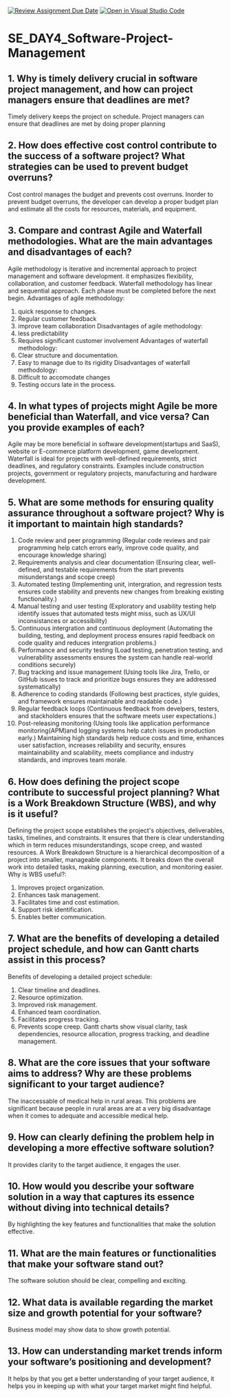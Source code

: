 [![Review Assignment Due Date](https://classroom.github.com/assets/deadline-readme-button-22041afd0340ce965d47ae6ef1cefeee28c7c493a6346c4f15d667ab976d596c.svg)](https://classroom.github.com/a/9pw6JKcu)
[![Open in Visual Studio Code](https://classroom.github.com/assets/open-in-vscode-2e0aaae1b6195c2367325f4f02e2d04e9abb55f0b24a779b69b11b9e10269abc.svg)](https://classroom.github.com/online_ide?assignment_repo_id=18639606&assignment_repo_type=AssignmentRepo)
# SE_DAY4_Software-Project-Management
## 1. Why is timely delivery crucial in software project management, and how can project managers ensure that deadlines are met?
Timely delivery keeps the project on schedule.
Project managers can ensure that deadlines are met by doing proper planning
## 2. How does effective cost control contribute to the success of a software project? What strategies can be used to prevent budget overruns?
Cost control manages the budget and prevents cost overruns. Inorder to prevent budget overruns, the developer can develop a proper budget plan and estimate all the costs for resources, materials, and equipment.
## 3. Compare and contrast Agile and Waterfall methodologies. What are the main advantages and disadvantages of each?
Agile methodology is iterative and incremental approach to project management and software development. it emphasizes flexibility, collaboration, and customer feedback.
Waterfall methodology has linear and sequential approach. Each phase must be completed before the next begin.
Advantages of agile methodology:
1. quick response to changes.
2. Regular customer feedback
3. improve team collaboration
Disadvantages of agile methodology:
1. less predictability
2. Requires significant customer involvement
Advantages of waterfall methodology:
1. Clear structure and documentation.
2. Easy to manage due to its rigidity
Disadvantages of waterfall methodology:
1. Difficult to accomodate changes
2. Testing occurs late in the process.
## 4. In what types of projects might Agile be more beneficial than Waterfall, and vice versa? Can you provide examples of each?
Agile may be more beneficial in software development(startups and SaaS), website or E-commerce platform development, game development. 
Waterfall is ideal for projects with well-defined requirements, strict deadlines, and regulatory constraints. Examples include construction projects, government or regulatory projects, manufacturing and hardware development.
## 5. What are some methods for ensuring quality assurance throughout a software project? Why is it important to maintain high standards?
1. Code review and peer programming (Regular code reviews and pair programming help catch errors early, improve code quality, and encourage knowledge sharing)
2. Requirements analysis and clear documentation (Ensuring clear, well-defined, and testable requirements from the start prevents misunderstangs and scope creep)
3. Automated testing (Implementing unit, intergration, and regression tests ensures code stability and prevents new changes from breaking existing functionality.)
4. Manual testing and user testing (Exploratory and usability testing help identify issues that automated tests might miss, such as UX/UI inconsistances or accessibility)
5. Continuous intergration and continuous deployment (Automating the building, testing, and deployment process ensures rapid feedback on code quality and reduces intergration problems.)
6. Performance and security testing (Load testing, penetration testing, and vulnerability assessments ensures the system can handle real-world conditions securely)
7. Bug tracking and issue management (Using tools like Jira, Trello, or GitHub issues to track and prioritize bugs ensures they are addressed systematically)
8. Adherence to coding standards (Following best practices, style guides, and framework ensures maintainable and readable code.)
9. Regular feedback loops (Continuous feedback from develpers, testers, and stackholders ensures that the software meets user expectations.)
10. Post-releasing monitoring (Using tools like application performance monitoring(APM)and logging systems help catch issues in production early.)
Maintaining high standards help reduce costs and time, enhances user satisfaction, increases reliability and security, ensures maintainability and scalability, meets compliance and industry standards, and improves team morale.
## 6. How does defining the project scope contribute to successful project planning? What is a Work Breakdown Structure (WBS), and why is it useful?
Defining the project scope establishes the project's objectives, deliverables, tasks, timelines, and constraints. It ensures that there is clear understanding which in term reduces misunderstandings, scope creep, and wasted resources.
A Work Breakdown Structure is a hierarchical decomposition of a project into smaller, manageable components. It breaks down the overall work into detailed tasks, making planning, execution, and monitoring easier.
Why is WBS useful?:
1. Improves project organization.
2. Enhances task management.
3. Facilitates time and cost estimation.
4. Support risk identification.
5. Enables better communication. 
## 7. What are the benefits of developing a detailed project schedule, and how can Gantt charts assist in this process?
Benefits of developing a detailed project schedule:
1. Clear timeline and deadlines.
2. Resource optimization.
3. Improved risk management.
4. Enhanced team coordination.
5. Facilitates progress tracking.
6. Prevents scope creep.
Gantt charts show visual clarity, task dependencies, resource allocation, progress tracking, and deadline management.
## 8. What are the core issues that your software aims to address? Why are these problems significant to your target audience?
The inaccessable of medical help in rural areas. This problems are significant because people in rural areas are at a very big disadvantage when it comes to adequate and accessible medical help.
## 9. How can clearly defining the problem help in developing a more effective software solution?
It provides clarity to the target audience, it engages the user.
## 10. How would you describe your software solution in a way that captures its essence without diving into technical details?
By highlighting the key features and functionalities that make the solution effective.
## 11. What are the main features or functionalities that make your software stand out?
The software solution should be clear, compelling and exciting.
## 12. What data is available regarding the market size and growth potential for your software?
Business model may show data to show growth potential.
## 13. How can understanding market trends inform your software’s positioning and development?
It helps by that you get a better understanding of your target audience, it helps you in keeping up with what your target market might find helpful.